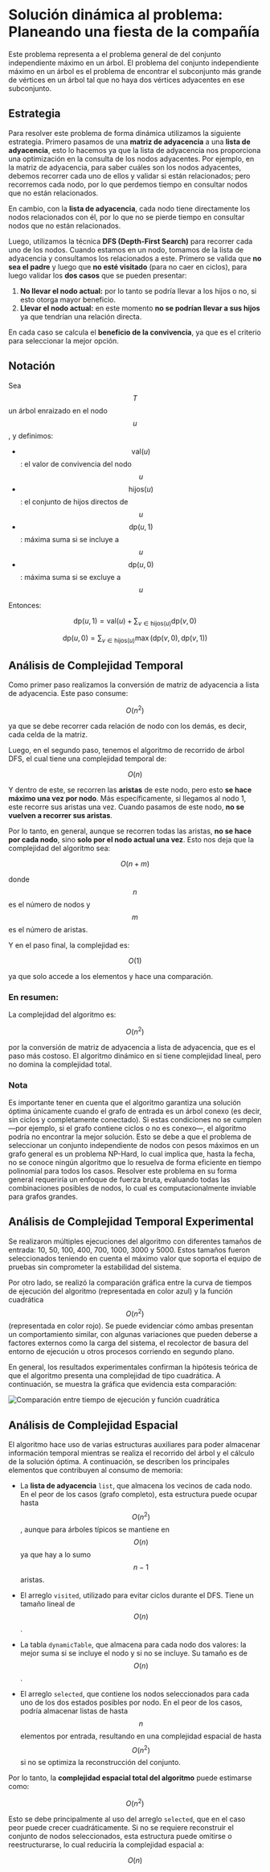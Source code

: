 # Solución dinámica al problema: Planeando una fiesta de la compañía

Este problema representa a el problema general de del conjunto independiente máximo en un árbol. El problema del conjunto independiente máximo en un árbol es el problema de encontrar el subconjunto más grande de vértices en un árbol tal que no haya dos vértices adyacentes en ese subconjunto.

## Estrategia

Para resolver este problema de forma dinámica utilizamos la siguiente estrategia. Primero pasamos de una **matriz de adyacencia** a una **lista de adyacencia**, esto lo hacemos ya que la lista de adyacencia nos proporciona una optimización en la consulta de los nodos adyacentes. Por ejemplo, en la matriz de adyacencia, para saber cuáles son los nodos adyacentes, debemos recorrer cada uno de ellos y validar si están relacionados; pero recorremos cada nodo, por lo que perdemos tiempo en consultar nodos que no están relacionados.

En cambio, con la **lista de adyacencia**, cada nodo tiene directamente los nodos relacionados con él, por lo que no se pierde tiempo en consultar nodos que no están relacionados.

Luego, utilizamos la técnica **DFS (Depth-First Search)** para recorrer cada uno de los nodos. Cuando estamos en un nodo, tomamos de la lista de adyacencia y consultamos los relacionados a este. Primero se valida que **no sea el padre** y luego que **no esté visitado** (para no caer en ciclos), para luego validar los **dos casos** que se pueden presentar:

1. **No llevar el nodo actual:** por lo tanto se podría llevar a los hijos o no, si esto otorga mayor beneficio.
2. **Llevar el nodo actual:** en este momento **no se podrían llevar a sus hijos** ya que tendrían una relación directa.

En cada caso se calcula el **beneficio de la convivencia**, ya que es el criterio para seleccionar la mejor opción.

## Notación

Sea $$T$$ un árbol enraizado en el nodo $$u$$, y definimos:

- $$\text{val}(u)$$: el valor de convivencia del nodo $$u$$
- $$\text{hijos}(u)$$: el conjunto de hijos directos de $$u$$
- $$\text{dp}(u, 1)$$: máxima suma si se incluye a $$u$$
- $$\text{dp}(u, 0)$$: máxima suma si se excluye a $$u$$

Entonces:

$$
\text{dp}(u, 1) = \text{val}(u) + \sum_{v \in \text{hijos}(u)} \text{dp}(v, 0)
$$

$$
\text{dp}(u, 0) = \sum_{v \in \text{hijos}(u)} \max(\text{dp}(v, 0), \text{dp}(v, 1))
$$

## Análisis de Complejidad Temporal

Como primer paso realizamos la conversión de matriz de adyacencia a lista de adyacencia. Este paso consume:

$$
O(n^2)
$$

ya que se debe recorrer cada relación de nodo con los demás, es decir, cada celda de la matriz.

Luego, en el segundo paso, tenemos el algoritmo de recorrido de árbol DFS, el cual tiene una complejidad temporal de:

$$
O(n)
$$

Y dentro de este, se recorren las **aristas** de este nodo, pero esto **se hace máximo una vez por nodo**. Más específicamente, si llegamos al nodo 1, este recorre sus aristas una vez. Cuando pasamos de este nodo, **no se vuelven a recorrer sus aristas**.

Por lo tanto, en general, aunque se recorren todas las aristas, **no se hace por cada nodo**, sino **solo por el nodo actual una vez**. Esto nos deja que la complejidad del algoritmo sea:

$$
O(n + m)
$$

donde $$n$$ es el número de nodos y $$m$$ es el número de aristas.

Y en el paso final, la complejidad es:

$$
O(1)
$$

ya que solo accede a los elementos y hace una comparación.

### En resumen:

La complejidad del algoritmo es:

$$
O(n^2)
$$

por la conversión de matriz de adyacencia a lista de adyacencia, que es el paso más costoso. El algoritmo dinámico en sí tiene complejidad lineal, pero no domina la complejidad total.

### Nota

Es importante tener en cuenta que el algoritmo garantiza una solución óptima únicamente cuando el grafo de entrada es un árbol conexo (es decir, sin ciclos y completamente conectado). Si estas condiciones no se cumplen —por ejemplo, si el grafo contiene ciclos o no es conexo—, el algoritmo podría no encontrar la mejor solución.
Esto se debe a que el problema de seleccionar un conjunto independiente de nodos con pesos máximos en un grafo general es un problema NP-Hard, lo cual implica que, hasta la fecha, no se conoce ningún algoritmo que lo resuelva de forma eficiente en tiempo polinomial para todos los casos. Resolver este problema en su forma general requeriría un enfoque de fuerza bruta, evaluando todas las combinaciones posibles de nodos, lo cual es computacionalmente inviable para grafos grandes.

## Análisis de Complejidad Temporal Experimental

Se realizaron múltiples ejecuciones del algoritmo con diferentes tamaños de entrada: 10, 50, 100, 400, 700, 1000, 3000 y 5000. Estos tamaños fueron seleccionados teniendo en cuenta el máximo valor que soporta el equipo de pruebas sin comprometer la estabilidad del sistema.

Por otro lado, se realizó la comparación gráfica entre la curva de tiempos de ejecución del algoritmo (representada en color azul) y la función cuadrática $$O(n^2)$$ (representada en color rojo). Se puede evidenciar cómo ambas presentan un comportamiento similar, con algunas variaciones que pueden deberse a factores externos como la carga del sistema, el recolector de basura del entorno de ejecución u otros procesos corriendo en segundo plano.

En general, los resultados experimentales confirman la hipótesis teórica de que el algoritmo presenta una complejidad de tipo cuadrática. A continuación, se muestra la gráfica que evidencia esta comparación:

![Comparación entre tiempo de ejecución y función cuadrática](./imgs/business-party-dynamic.png)

## Análisis de Complejidad Espacial

El algoritmo hace uso de varias estructuras auxiliares para poder almacenar información temporal mientras se realiza el recorrido del árbol y el cálculo de la solución óptima. A continuación, se describen los principales elementos que contribuyen al consumo de memoria:

- La **lista de adyacencia** `list`, que almacena los vecinos de cada nodo. En el peor de los casos (grafo completo), esta estructura puede ocupar hasta $$O(n^2)$$, aunque para árboles típicos se mantiene en $$O(n)$$ ya que hay a lo sumo $$n - 1$$ aristas.
- El arreglo `visited`, utilizado para evitar ciclos durante el DFS. Tiene un tamaño lineal de $$O(n)$$.

- La tabla `dynamicTable`, que almacena para cada nodo dos valores: la mejor suma si se incluye el nodo y si no se incluye. Su tamaño es de $$O(n)$$.

- El arreglo `selected`, que contiene los nodos seleccionados para cada uno de los dos estados posibles por nodo. En el peor de los casos, podría almacenar listas de hasta $$n$$ elementos por entrada, resultando en una complejidad espacial de hasta $$O(n^2)$$ si no se optimiza la reconstrucción del conjunto.

Por lo tanto, la **complejidad espacial total del algoritmo** puede estimarse como:

$$
O(n^2)
$$

Esto se debe principalmente al uso del arreglo `selected`, que en el caso peor puede crecer cuadráticamente. Si no se requiere reconstruir el conjunto de nodos seleccionados, esta estructura puede omitirse o reestructurarse, lo cual reduciría la complejidad espacial a:

$$
O(n)
$$
